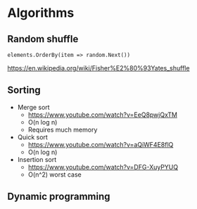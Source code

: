 # Algorithms

## Random shuffle

```
elements.OrderBy(item => random.Next())
```
https://en.wikipedia.org/wiki/Fisher%E2%80%93Yates_shuffle

## Sorting

* Merge sort
  * https://www.youtube.com/watch?v=EeQ8pwjQxTM
  * O(n log n) 
  * Requires much memory
* Quick sort
  * https://www.youtube.com/watch?v=aQiWF4E8flQ
  * O(n log n)
* Insertion sort
  * https://www.youtube.com/watch?v=DFG-XuyPYUQ
  * O(n^2) worst case

## Dynamic programming
